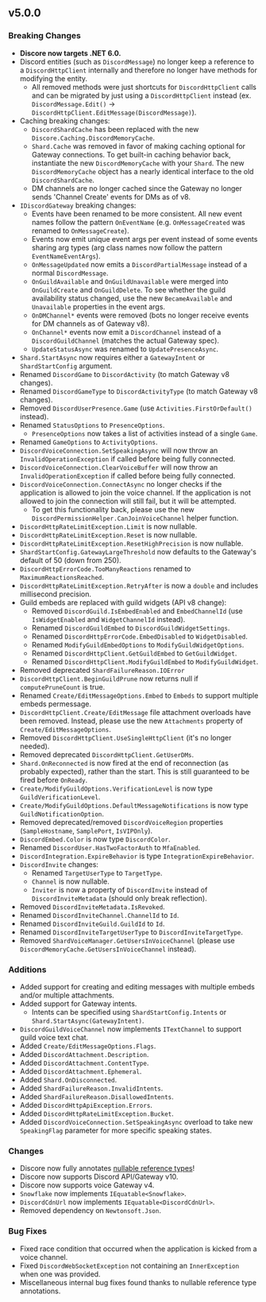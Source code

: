 ## v5.0.0
### Breaking Changes
- **Discore now targets .NET 6.0.**
- Discord entities (such as `DiscordMessage`) no longer keep a reference to a `DiscordHttpClient` internally and therefore no longer have methods for modifying the entity.
    - All removed methods were just shortcuts for `DiscordHttpClient` calls and can be migrated by just using a `DiscordHttpClient` instead (ex. `DiscordMessage.Edit()` -> `DiscordHttpClient.EditMessage(DiscordMessage)`).
- Caching breaking changes:
    - `DiscordShardCache` has been replaced with the new `Discore.Caching.DiscordMemoryCache`.
    - `Shard.Cache` was removed in favor of making caching optional for Gateway connections. To get built-in caching behavior back, instantiate the new `DiscordMemoryCache` with your `Shard`. The new `DiscordMemoryCache` object has a nearly identical interface to the old `DiscordShardCache`.
    - DM channels are no longer cached since the Gateway no longer sends 'Channel Create' events for DMs as of v8.
- `IDiscordGateway` breaking changes:
    - Events have been renamed to be more consistent. All new event names follow the pattern `OnEventName` (e.g. `OnMessageCreated` was renamed to `OnMessageCreate`).
    - Events now emit unique event args per event instead of some events sharing arg types (arg class names now follow the pattern `EventNameEventArgs`).
    - `OnMessageUpdated` now emits a `DiscordPartialMessage` instead of a normal `DiscordMessage`.
    - `OnGuildAvailable` and `OnGuildUnavailable` were merged into `OnGuildCreate` and `OnGuildDelete`. To see whether the guild availability status changed, use the new `BecameAvailable` and `Unavailable` properties in the event args.
    - `OnDMChannel*` events were removed (bots no longer receive events for DM channels as of Gateway v8).
    - `OnChannel*` events now emit a `DiscordChannel` instead of a `DiscordGuildChannel` (matches the actual Gateway spec).
    - `UpdateStatusAsync` was renamed to `UpdatePresenceAsync`.
- `Shard.StartAsync` now requires either a `GatewayIntent` or `ShardStartConfig` argument.
- Renamed `DiscordGame` to `DiscordActivity` (to match Gateway v8 changes).
- Renamed `DiscordGameType` to `DiscordActivityType` (to match Gateway v8 changes).
- Removed `DiscordUserPresence.Game` (use `Activities.FirstOrDefault()` instead).
- Renamed `StatusOptions` to `PresenceOptions`.
    - `PresenceOptions` now takes a list of activities instead of a single `Game`.
- Renamed `GameOptions` to `ActivityOptions`.
- `DiscordVoiceConnection.SetSpeakingAsync` will now throw an `InvalidOperationException` if called before being fully connected.
- `DiscordVoiceConnection.ClearVoiceBuffer` will now throw an `InvalidOperationException` if called before being fully connected.
- `DiscordVoiceConnection.ConnectAsync` no longer checks if the application is allowed to join the voice channel. If the application is not allowed to join the connection will still fail, but it will be attempted.
    - To get this functionality back, please use the new `DiscordPermissionHelper.CanJoinVoiceChannel` helper function.
- `DiscordHttpRateLimitException.Limit` is now nullable.
- `DiscordHttpRateLimitException.Reset` is now nullable.
- `DiscordHttpRateLimitException.ResetHighPrecision` is now nullable.
- `ShardStartConfig.GatewayLargeThreshold` now defaults to the Gateway's default of 50 (down from 250).
- `DiscordHttpErrorCode.TooManyReactions` renamed to `MaximumReactionsReached`.
- `DiscordHttpRateLimitException.RetryAfter` is now a `double` and includes millisecond precision.
- Guild embeds are replaced with guild widgets (API v8 change):
    - Removed `DiscordGuild.IsEmbedEnabled` and `EmbedChannelId` (use `IsWidgetEnabled` and `WidgetChannelId` instead).
    - Renamed `DiscordGuildEmbed` to `DiscordGuildWidgetSettings`.
    - Renamed `DiscordHttpErrorCode.EmbedDisabled` to `WidgetDisabled`.
    - Renamed `ModifyGuildEmbedOptions` to `ModifyGuildWidgetOptions`.
    - Renamed `DiscordHttpClient.GetGuildEmbed` to `GetGuildWidget`.
    - Renamed `DiscordHttpClient.ModifyGuildEmbed` to `ModifyGuildWidget`.
- Removed deprecated `ShardFailureReason.IOError`
- `DiscordHttpClient.BeginGuildPrune` now returns null if `computePruneCount` is true.
- Renamed `Create/EditMessageOptions.Embed` to `Embeds` to support multiple embeds permessage.
- `DiscordHttpClient.Create/EditMessage` file attachment overloads have been removed. Instead, please use the new `Attachments` property of `Create/EditMessageOptions`.
- Removed `DiscordHttpClient.UseSingleHttpClient` (it's no longer needed).
- Removed deprecated `DiscordHttpClient.GetUserDMs`.
- `Shard.OnReconnected` is now fired at the end of reconnection (as probably expected), rather than the start. This is still guaranteed to be fired before `OnReady`.
- `Create/ModifyGuildOptions.VerificationLevel` is now type `GuildVerificationLevel`.
- `Create/ModifyGuildOptions.DefaultMessageNotifications` is now type `GuildNotificationOption`.
- Removed deprecated/removed `DiscordVoiceRegion` properties (`SampleHostname`, `SamplePort`, `IsVIPOnly`).
- `DiscordEmbed.Color` is now type `DiscordColor`.
- Renamed `DiscordUser.HasTwoFactorAuth` to `MfaEnabled`.
- `DiscordIntegration.ExpireBehavior` is type `IntegrationExpireBehavior`.
- `DiscordInvite` changes:
    - Renamed `TargetUserType` to `TargetType`.
    - `Channel` is now nullable.
    - `Inviter` is now a property of `DiscordInvite` instead of `DiscordInviteMetadata` (should only break reflection).
- Removed `DiscordInviteMetadata.IsRevoked`.
- Renamed `DiscordInviteChannel.ChannelId` to `Id`.
- Renamed `DiscordInviteGuild.GuildId` to `Id`.
- Renamed `DiscordInviteTargetUserType` to `DiscordInviteTargetType`.
- Removed `ShardVoiceManager.GetUsersInVoiceChannel` (please use `DiscordMemoryCache.GetUsersInVoiceChannel` instead).

### Additions
- Added support for creating and editing messages with multiple embeds and/or multiple attachments.
- Added support for Gateway intents.
    - Intents can be specified using `ShardStartConfig.Intents` or `Shard.StartAsync(GatewayIntent)`.
- `DiscordGuildVoiceChannel` now implements `ITextChannel` to support guild voice text chat.
- Added `Create/EditMessageOptions.Flags`.
- Added `DiscordAttachment.Description`.
- Added `DiscordAttachment.ContentType`.
- Added `DiscordAttachment.Ephemeral`.
- Added `Shard.OnDisconnected`.
- Added `ShardFailureReason.InvalidIntents`.
- Added `ShardFailureReason.DisallowedIntents`.
- Added `DiscordHttpApiException.Errors`.
- Added `DiscordHttpRateLimitException.Bucket`.
- Added `DiscordVoiceConnection.SetSpeakingAsync` overload to take new `SpeakingFlag` parameter for more specific speaking states.

### Changes
- Discore now fully annotates [nullable reference types](https://learn.microsoft.com/en-us/dotnet/csharp/language-reference/builtin-types/nullable-reference-types)!
- Discore now supports Discord API/Gateway v10.
- Discore now supports voice Gateway v4.
- `Snowflake` now implements `IEquatable<Snowflake>`.
- `DiscordCdnUrl` now implements `IEquatable<DiscordCdnUrl>`.
- Removed dependency on `Newtonsoft.Json`.

### Bug Fixes
- Fixed race condition that occurred when the application is kicked from a voice channel.
- Fixed `DiscordWebSocketException` not containing an `InnerException` when one was provided.
- Miscellaneous internal bug fixes found thanks to nullable reference type annotations.
